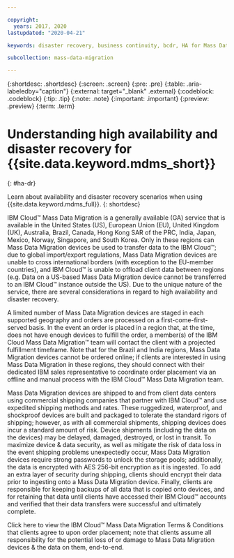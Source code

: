 ```yaml
---

copyright:
  years: 2017, 2020
lastupdated: "2020-04-21"

keywords: disaster recovery, business continuity, bcdr, HA for Mass Data Migration, DR for Mass Data Migration, high availability for Mass Data Migration, disaster recovery for Mass Data Migration, failover for Mass Data Migration

subcollection: mass-data-migration

---
```


{:shortdesc: .shortdesc}
{:screen: .screen}
{:pre: .pre}
{:table: .aria-labeledby="caption"}
{:external: target="_blank" .external}
{:codeblock: .codeblock}
{:tip: .tip}
{:note: .note}
{:important: .important}
{:preview: .preview}
{:term: .term}

# Understanding high availability and disaster recovery for {{site.data.keyword.mdms_short}}
{: #ha-dr}

Learn about availability and disaster recovery scenarios when using {{site.data.keyword.mdms_full}}.
{: shortdesc}

IBM Cloud™ Mass Data Migration is a generally available (GA) service that is available in the United States (US), European Union (EU), United Kingdom (UK), Australia, Brazil, Canada, Hong Kong SAR of the PRC, India, Japan, Mexico, Norway, Singapore, and South Korea. Only in these regions can Mass Data Migration devices be used to transfer data to the IBM Cloud™; due to global import/export regulations, Mass Data Migration devices are unable to cross international borders (with exception to the EU-member countries), and IBM Cloud™ is unable to offload client data between regions (e.g. Data on a US-based Mass Data Migration device cannot be transferred to an IBM Cloud™ instance outside the US).  Due to the unique nature of the service, there are several considerations in regard to high availability and disaster recovery. 

A limited number of Mass Data Migration devices are staged in each supported geography and orders are processed on a first-come-first-served basis. In the event an order is placed in a region that, at the time, does not have enough devices to fulfill the order, a member(s) of the IBM Cloud Mass Data Migration™ team will contact the client with a projected fulfillment timeframe. Note that for the Brazil and India regions, Mass Data Migration devices cannot be ordered online; if clients are interested in using Mass Data Migration in these regions, they should connect with their dedicated IBM sales representative to coordinate order placement via an offline and manual process with the IBM Cloud™ Mass Data Migration team.

Mass Data Migration devices are shipped to and from client data centers using commercial shipping companies that partner with IBM Cloud™ and use expedited shipping methods and rates.  These ruggedized, waterproof, and shockproof devices are built and packaged to tolerate the standard rigors of shipping; however, as with all commercial shipments, shipping devices does incur a standard amount of risk.  Device shipments (including the data on the devices) may be delayed, damaged, destroyed, or lost in transit.  To maximize device & data security, as well as mitigate the risk of data loss in the event shipping problems unexpectedly occur, Mass Data Migration devices require strong passwords to unlock the storage pools; additionally, the data is encrypted with AES 256-bit encryption as it is ingested.  To add an extra layer of security during shipping, clients should encrypt their data prior to ingesting onto a Mass Data Migration device.  Finally, clients are responsible for keeping backups of all data that is copied onto devices, and for retaining that data until clients have accessed their IBM Cloud™ accounts and verified that their data transfers were successful and ultimately complete. 

Click here to view the IBM Cloud™ Mass Data Migration Terms & Conditions that clients agree to upon order placement; note that clients assume all responsibility for the potential loss of or damage to Mass Data Migration devices & the data on them, end-to-end.
